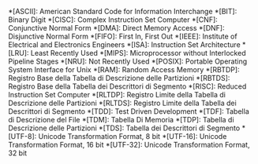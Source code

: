 *[ASCII]: American Standard Code for Information Interchange
*[BIT]: Binary Digit
*[CISC]: Complex Instruction Set Computer
*[CNF]: Conjunctive Normal Form
*[DMA]: Direct Memory Access
*[DNF]: Disjunctive Normal Form
*[FIFO]: First In, First Out
*[IEEE]: Institute of Electrical and Electronics Engineers
*[ISA]: Instruction Set Architecture
*[LRU]: Least Recently Used
*[MIPS]: Microprocessor without Interlocked Pipeline Stages
*[NRU]: Not Recently Used
*[POSIX]: Portable Operating System Interface for Unix
*[RAM]: Random Access Memory
*[RBTDP]: Registro Base della Tabella di Descrizione delle Partizioni
*[RBTDS]: Registro Base della Tabella dei Descrittori di Segmento
*[RISC]: Reduced Instruction Set Computer
*[RLTDP]: Registro Limite della Tabella di Descrizione delle Partizioni
*[RLTDS]: Registro Limite della Tabella dei Descrittori di Segmento
*[TDD]: Test Driven Development
*[TDF]: Tabella di Descrizione del File
*[TDM]: Tabella Di Memoria
*[TDP]: Tabella di Descrizione delle Partizioni
*[TDS]: Tabella dei Descrittori di Segmento
*[UTF-8]: Unicode Transformation Format, 8 bit
*[UTF-16]: Unicode Transformation Format, 16 bit
*[UTF-32]: Unicode Transformation Format, 32 bit
